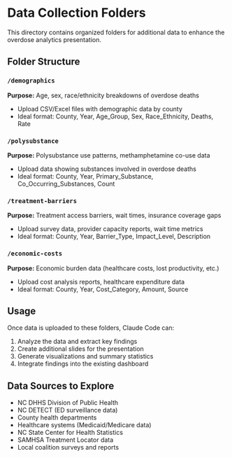 # Data Collection Folders

This directory contains organized folders for additional data to enhance the overdose analytics presentation.

## Folder Structure

### `/demographics`
**Purpose:** Age, sex, race/ethnicity breakdowns of overdose deaths
- Upload CSV/Excel files with demographic data by county
- Ideal format: County, Year, Age_Group, Sex, Race_Ethnicity, Deaths, Rate

### `/polysubstance`
**Purpose:** Polysubstance use patterns, methamphetamine co-use data
- Upload data showing substances involved in overdose deaths
- Ideal format: County, Year, Primary_Substance, Co_Occurring_Substances, Count

### `/treatment-barriers`
**Purpose:** Treatment access barriers, wait times, insurance coverage gaps
- Upload survey data, provider capacity reports, wait time metrics
- Ideal format: County, Year, Barrier_Type, Impact_Level, Description

### `/economic-costs`
**Purpose:** Economic burden data (healthcare costs, lost productivity, etc.)
- Upload cost analysis reports, healthcare expenditure data
- Ideal format: County, Year, Cost_Category, Amount, Source

## Usage

Once data is uploaded to these folders, Claude Code can:
1. Analyze the data and extract key findings
2. Create additional slides for the presentation
3. Generate visualizations and summary statistics
4. Integrate findings into the existing dashboard

## Data Sources to Explore

- NC DHHS Division of Public Health
- NC DETECT (ED surveillance data)
- County health departments
- Healthcare systems (Medicaid/Medicare data)
- NC State Center for Health Statistics
- SAMHSA Treatment Locator data
- Local coalition surveys and reports


